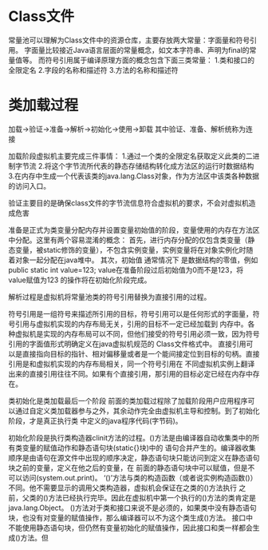 # Class文件
常量池可以理解为Class文件中的资源仓库，主要存放两大常量：字面量和符号引用。
字面量比较接近Java语言层面的常量概念，如文本字符串、声明为final的常量值等。
而符号引用属于编译原理方面的概念包含下面三类常量：
1.类和接口的全限定名
2.字段的名称和描述符
3.方法的名称和描述符


# 类加载过程
加载->验证->准备->解析->初始化->使用->卸载   其中验证、准备、解析统称为连接

加载阶段虚拟机主要完成三件事情：
1.通过一个类的全限定名获取定义此类的二进制字节流
2.将这个字节流所代表的静态存储结构转化成方法区的运行时数据结构
3.在内存中生成一个代表该类的java.lang.Class对象，作为方法区中该类各种数据的访问入口。

验证主要目的是确保class文件的字节流信息符合虚拟机的要求，不会对虚拟机造成危害

准备是正式为类变量分配内存并设置变量初始值的阶段，变量使用的内存在方法区中分配。这里有两个容易混淆的概念：
首先，进行内存分配的仅包含类变量（静态变量，被static修饰的变量），不包含实例变量，实例变量将在对象实例化时随着对象一起分配在java堆中。
其次，初始值 通常情况下 是数据结构的零值，例如 public static int value=123; value在准备阶段过后初始值为0而不是123，将value赋值为123
的操作将在初始化阶段完成。

解析过程是虚拟机将常量池类的符号引用替换为直接引用的过程。

符号引用是一组符号来描述所引用的目标，符号引用可以是任何形式的字面量，符号引用与虚拟机实现的内存布局无关，引用的目标不一定已经加载到
内存中。各种虚拟机是实现的内存布局可以不同，但他们接受的符号引用必须一致，因为符号引用的字面值形式明确定义在java虚拟机规范的
Class文件格式中。
直接引用可以是直接指向目标的指针、相对偏移量或者是一个能间接定位到目标的句柄。直接引用是和虚拟机实现的内存布局相关，同一个符号引用在
不同虚拟机实例上翻译出来的直接引用往往不同。如果有个直接引用，那引用的目标必定已经在内存中存在。

类初始化是类加载最后一个阶段
前面的类加载过程除了加载阶段用户应用程序可以通过自定义类加载器参与之外，其余动作完全由虚拟机主导和控制。到了初始化阶段，才是真正执行类
中定义的java程序代码(字节码)。

初始化阶段是执行类构造器clinit方法的过程。<clinit>()方法是由编译器自动收集类中的所有类变量的赋值动作和静态语句块(static{}块)中的
语句合并产生的。编译器收集顺序是由语句在源文件中出现的顺序决定，静态语句块只能访问到定义在静态语句块之前的变量，定义在他之后的变量，在
前面的静态语句块中可以赋值，但是不可以访问(system.out.print)。
‘<clinit>()’方法与类的构造函数（或者说实例构造函数<init>()）不同。他不需要显示的调用父类构造器，虚拟机会保证在之类的<clinit>()方法执行
之前，父类的<clinit>()方法已经执行完毕。因此在虚拟机中第一个执行的<clinit>()方法的类肯定是java.lang.Object。
<clinit>()方法对于类和接口来说不是必须的，如果类中没有静态语句块，也没有对变量的赋值操作，那么编译器可以不为这个类生成<clinit>()方法。
接口中不能使用静态语句块，但仍然有变量初始化的赋值操作，因此接口和类一样都会生成<clinit>()方法。但


